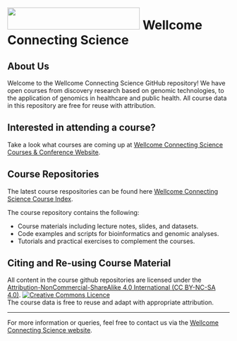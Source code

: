 # <img src="https://coursesandconferences.wellcomeconnectingscience.org/wp-content/themes/wcc_courses_and_conferences/dist/assets/svg/logo.svg" width="300" height="50"> Wellcome Connecting Science                       

## About Us

Welcome to the Wellcome Connecting Science GitHub repository! We have open courses from discovery research based on genomic technologies, to the application of genomics in healthcare and public health. All course data in this repository are free for reuse with attribution.

## Interested in attending a course?

Take a look what courses are coming up at [Wellcome Connecting Science Courses & Conference Website](https://coursesandconferences.wellcomeconnectingscience.org/our-events/).

## Course Repositories

The latest course respositories can be found here [Wellcome Connecting Science Course Index](https://github.com/WCSCourses/index/blob/main/README.md).

The course repository contains the following:
- Course materials including lecture notes, slides, and datasets.
- Code examples and scripts for bioinformatics and genomic analyses.
- Tutorials and practical exercises to complement the courses.

## Citing and Re-using Course Material 

All content in the course github repositories are licensed under the <a rel="license" href="https://creativecommons.org/licenses/by-nc-sa/4.0/">Attribution-NonCommercial-ShareAlike 4.0 International (CC BY-NC-SA 4.0)</a>. <a rel="license" href="http://creativecommons.org/licenses/by/4.0/"><img alt="Creative Commons Licence" style="border-width:0" src="https://i.creativecommons.org/l/by-nc-sa/4.0/88x31.png" /></a><br /> 
The course data is free to reuse and adapt with appropriate attribution.

---

For more information or queries, feel free to contact us via the [Wellcome Connecting Science website](https://coursesandconferences.wellcomeconnectingscience.org).
